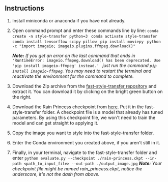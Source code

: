 ## Instructions

1. Install miniconda or anaconda if you have not already.
2. Open command prompt and enter these commands line by line:
    `conda create -n style-transfer python=3`
   ` conda activate style-transfer`
   ` conda install tensorflow scipy pillow`
   ` pip install moviepy`
   ` python -c "import imageio; imageio.plugins.ffmpeg.download()"`
   
   ***Note:*** *If you get an error on the last command that ends in*
   `'RuntimeError: imageio.ffmpeg.download() has been deprecated. Use 'pip install imageio-ffmpeg' instead.' `
    *just run the command `pip install imageio-ffmpeg`. You may need to restart the terminal and reactivate the environment for the command to complete.*

3. Download the Zip archive from the [fast-style-transfer repository](https://github.com/lengstrom/fast-style-transfer) and extract it. You can download it by clicking on the bright green button on the right.
4. Download the Rain Princess checkpoint from [here](https://d17h27t6h515a5.cloudfront.net/topher/2017/January/587d1865_rain-princess/rain-princess.ckpt). Put it in the fast-style-transfer folder. A checkpoint file is a model that already has tuned parameters. By using this checkpoint file, we won't need to train the model and can get straight to applying it.
5. Copy the image you want to style into the fast-style-transfer folder.
6. Enter the Conda environment you created above, if you aren't still in it.
7. Finally, in your terminal, navigate to the fast-style-transfer folder and enter
    `python evaluate.py --checkpoint ./rain-princess.ckpt --in-path <path_to_input_file> --out-path ./output_image.jpg`
    ***Note:***  *Your checkpoint file might be named rain_princess.ckpt, notice the underscore, it's not the dash from above.*

